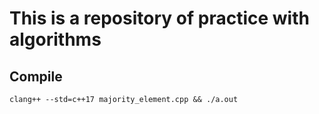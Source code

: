# This is a repository of practice with algorithms

## Compile
`clang++ --std=c++17 majority_element.cpp && ./a.out`
